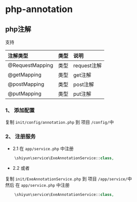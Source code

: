 # php-annotation


## php注解

支持

| 注解类型        | 类型 | 说明        |
| :-------------- | :--- | :---------- |
| @RequestMapping | 类型 | request注解 |  |
| @getMapping     | 类型 | get注解     |  |
| @postMapping    | 类型 | post注解    |  |
| @putMapping     | 类型 | put注解     |  |


### 1、 添加配置

复制 ` init/config/annotation.php ` 到 项目 `/config/`中

### 2、 注册服务

- 2.1 在 `app/service.php` 中注册 
```php
    \shiyun\service\ExeAnnotationService::class,
```


- 2.2 或者 

复制 ` init/ExeAnnotationService.php ` 到 项目 `/app/service/`中  
然后 在 `app/service.php` 中注册 

```php
    \shiyun\service\ExeAnnotationService::class,
```



